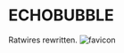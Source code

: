 # ECHOBUBBLE
Ratwires rewritten.
![favicon](https://github.com/abe444/ECHOBUBBLE/assets/105024329/fc87e655-ac77-4736-af97-889a56206213)
